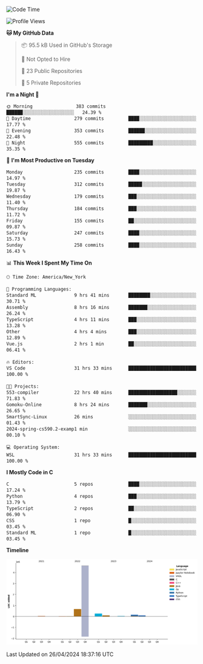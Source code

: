 <!--START_SECTION:waka-->
![Code Time](http://img.shields.io/badge/Code%20Time-258%20hrs%2037%20mins-blue)

![Profile Views](http://img.shields.io/badge/Profile%20Views-47-blue)

**🐱 My GitHub Data** 

> 📦 95.5 kB Used in GitHub's Storage 
 > 
> 🚫 Not Opted to Hire
 > 
> 📜 23 Public Repositories 
 > 
> 🔑 5 Private Repositories 
 > 
**I'm a Night 🦉** 

```text
🌞 Morning                383 commits         ██████░░░░░░░░░░░░░░░░░░░   24.39 % 
🌆 Daytime                279 commits         ████░░░░░░░░░░░░░░░░░░░░░   17.77 % 
🌃 Evening                353 commits         ██████░░░░░░░░░░░░░░░░░░░   22.48 % 
🌙 Night                  555 commits         █████████░░░░░░░░░░░░░░░░   35.35 % 
```
📅 **I'm Most Productive on Tuesday** 

```text
Monday                   235 commits         ████░░░░░░░░░░░░░░░░░░░░░   14.97 % 
Tuesday                  312 commits         █████░░░░░░░░░░░░░░░░░░░░   19.87 % 
Wednesday                179 commits         ███░░░░░░░░░░░░░░░░░░░░░░   11.40 % 
Thursday                 184 commits         ███░░░░░░░░░░░░░░░░░░░░░░   11.72 % 
Friday                   155 commits         ██░░░░░░░░░░░░░░░░░░░░░░░   09.87 % 
Saturday                 247 commits         ████░░░░░░░░░░░░░░░░░░░░░   15.73 % 
Sunday                   258 commits         ████░░░░░░░░░░░░░░░░░░░░░   16.43 % 
```


📊 **This Week I Spent My Time On** 

```text
🕑︎ Time Zone: America/New_York

💬 Programming Languages: 
Standard ML              9 hrs 41 mins       ████████░░░░░░░░░░░░░░░░░   30.71 % 
Assembly                 8 hrs 16 mins       ███████░░░░░░░░░░░░░░░░░░   26.24 % 
TypeScript               4 hrs 11 mins       ███░░░░░░░░░░░░░░░░░░░░░░   13.28 % 
Other                    4 hrs 4 mins        ███░░░░░░░░░░░░░░░░░░░░░░   12.89 % 
Vue.js                   2 hrs 1 min         ██░░░░░░░░░░░░░░░░░░░░░░░   06.41 % 

🔥 Editors: 
VS Code                  31 hrs 33 mins      █████████████████████████   100.00 % 

🐱‍💻 Projects: 
553-compiler             22 hrs 40 mins      ██████████████████░░░░░░░   71.83 % 
Gomoku-Online            8 hrs 24 mins       ███████░░░░░░░░░░░░░░░░░░   26.65 % 
SmartSync-Linux          26 mins             ░░░░░░░░░░░░░░░░░░░░░░░░░   01.43 % 
2024-spring-cs590.2-examp1 min               ░░░░░░░░░░░░░░░░░░░░░░░░░   00.10 % 

💻 Operating System: 
WSL                      31 hrs 33 mins      █████████████████████████   100.00 % 
```

**I Mostly Code in C** 

```text
C                        5 repos             ████░░░░░░░░░░░░░░░░░░░░░   17.24 % 
Python                   4 repos             ███░░░░░░░░░░░░░░░░░░░░░░   13.79 % 
TypeScript               2 repos             ██░░░░░░░░░░░░░░░░░░░░░░░   06.90 % 
CSS                      1 repo              █░░░░░░░░░░░░░░░░░░░░░░░░   03.45 % 
Standard ML              1 repo              █░░░░░░░░░░░░░░░░░░░░░░░░   03.45 % 
```



**Timeline**

![Lines of Code chart](https://raw.githubusercontent.com/fqzz2000/fqzz2000/main/assets/bar_graph.png)


 Last Updated on 26/04/2024 18:37:16 UTC
<!--END_SECTION:waka-->
